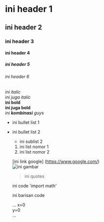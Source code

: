 # ini header 1
## ini header 2
### ini header 3
#### ini header 4
##### ini header 5
###### ini header 6

*ini italic*  
_ini juga italic_  
**ini bold**  
__ini juga bold__  
_ini **kombinasi** guys_

* ini bullet list 1  
* ini bullet list 2  
  * ini sublist 2
  
  1. ini list nomor 1
  2. ini list nomor 2
  
  [ini link google] (https://www.google.com/)  
  ![ini gambar](https://miro.medium.com/max/1264/1*4ll2z6aW2e08HqQGnwoDuQ.jpeg)  
  
  > ini quotes
  
  ini code 'import math'
  
  ini barisan code
  
  ...
  x=0  
  y=0  
  ...
